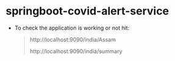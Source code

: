 # springboot-covid-alert-service 

* To check  the application is working or not hit:
    > http://localhost:9090/india/Assam
    > 
    > http://localhost:9090/india/summary